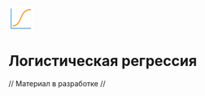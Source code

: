![](/media/app/icons/vendors/logregression.svg)
# Логистическая регрессия

// Материал в разработке //
